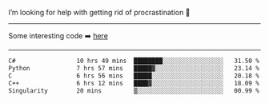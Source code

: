 I’m looking for help with getting rid of procrastination 🤔

-----

Some interesting code :arrow_right: [here](https://github.com/zhen8838/playground)

-----

<!--START_SECTION:waka-->

```txt
C#                 10 hrs 49 mins  ████████░░░░░░░░░░░░░░░░░   31.50 %
Python             7 hrs 57 mins   █████▓░░░░░░░░░░░░░░░░░░░   23.14 %
C                  6 hrs 56 mins   █████░░░░░░░░░░░░░░░░░░░░   20.18 %
C++                6 hrs 12 mins   ████▓░░░░░░░░░░░░░░░░░░░░   18.09 %
Singularity        20 mins         ▒░░░░░░░░░░░░░░░░░░░░░░░░   00.99 %
```

<!--END_SECTION:waka-->

<!--
**zhen8838/zhen8838** is a ✨ _special_ ✨ repository because its `README.md` (this file) appears on your GitHub profile.

Here are some ideas to get you started:

- 🔭 I’m currently working on ...
- 🌱 I’m currently learning ...
- 👯 I’m looking to collaborate on ...
 ...
- 💬 Ask me about ...
- 📫 How to reach me: ...
- 😄 Pronouns: ...
- ⚡ Fun fact: ...
-->
